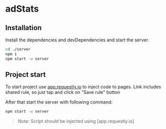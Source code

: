 # adStats


## Installation

Install the dependencies and devDependencies and start the server.

```sh
cd ./server
npm i
npm start -w server
```


## Project start

To start project use [app.requestly.io](https://app.requestly.io/rules/#sharedList/1664137681251-Danil-shared-list-9-25-2022) to inject code to pages. Link includes shared rule, so just tap and click on "Save rule" button

After that start the server with following command:

```sh
npm start -w server
```
> Note: Script should be injected using [app.requestly.io]

